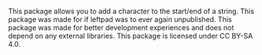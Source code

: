 This package allows you to add a character to the start/end of a string.
This package was made for if leftpad was to ever again unpublished.
This package was made for better development experiences and does not depend on any external libraries.
This package is licensed under CC BY-SA 4.0.